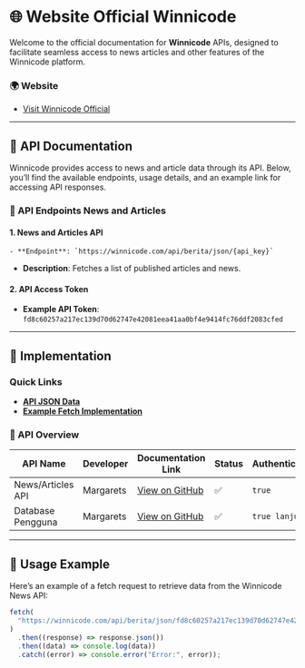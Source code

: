 # 🌐 Website Official Winnicode

Welcome to the official documentation for **Winnicode** APIs, designed to facilitate seamless access to news articles and other features of the Winnicode platform.

### 🌍 Website

- [Visit Winnicode Official](https://winnicode.com)

---

## 📑 API Documentation

Winnicode provides access to news and article data through its API. Below, you’ll find the available endpoints, usage details, and an example link for accessing API responses.

### 📘 API Endpoints News and Articles

#### 1. News and Articles API

```
- **Endpoint**: `https://winnicode.com/api/berita/json/{api_key}`
```

- **Description**: Fetches a list of published articles and news.

#### 2. API Access Token

- **Example API Token**: `fd8c60257a217ec139d70d62747e42081eea41aa0bf4e9414fc76ddf2083cfed`

---

## 🚀 Implementation

### Quick Links

- **[API JSON Data](https://winnicode.com/api/berita/json/fd8c60257a217ec139d70d62747e42081eea41aa0bf4e9414fc76ddf2083cfed)**
- **[Example Fetch Implementation](https://api-berita.winnicode.com)**

### 🔎 API Overview

| API Name          | Developer | Documentation Link                                                                  | Status | Authentication |
| ----------------- | --------- | ----------------------------------------------------------------------------------- | ------ | -------------- |
| News/Articles API | Margarets | [View on GitHub](https://github.com/winnicodeofficial/API-BERITA-ARTIKEL-WINNICODE) | ✅     | `true`         |
| Database Pengguna | Margarets | [View on GitHub](https://github.com/winnicodeofficial/API-BERITA-ARTIKEL-WINNICODE) | ✅     | `true lanjut`  |

---

## 📄 Usage Example

Here’s an example of a fetch request to retrieve data from the Winnicode News API:

```javascript
fetch(
  "https://winnicode.com/api/berita/json/fd8c60257a217ec139d70d62747e42081eea41aa0bf4e9414fc76ddf2083cfed"
)
  .then((response) => response.json())
  .then((data) => console.log(data))
  .catch((error) => console.error("Error:", error));
```
